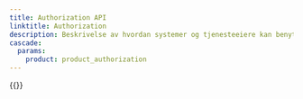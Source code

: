 ```yaml
---
title: Authorization API
linktitle: Authorization
description: Beskrivelse av hvordan systemer og tjenesteeiere kan benytte Maskinporten eller ID-porten for å få tilgang til API-er i Altinn 3
cascade:
  params:
    product: product_authorization
---
```


{{<children />}}